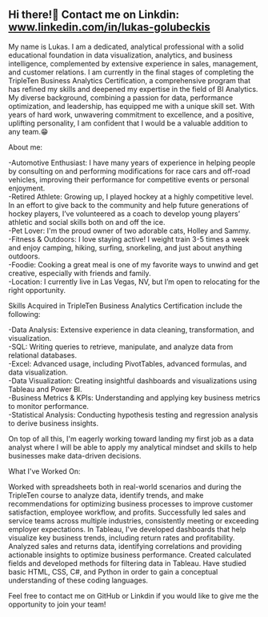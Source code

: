 ## Hi there!👋  Contact me on Linkdin: www.linkedin.com/in/lukas-golubeckis

My name is Lukas. I am a dedicated, analytical professional with a solid educational foundation in data visualization, analytics, and business intelligence, complemented by extensive experience in sales, management, and customer relations. I am currently in the final stages of completing the TripleTen Business Analytics Certification, a comprehensive program that has refined my skills and deepened my expertise in the field of BI Analytics. My diverse background, combining a passion for data, performance optimization, and leadership, has equipped me with a unique skill set. With years of hard work, unwavering commitment to excellence, and a positive, uplifting personality, I am confident that I would be a valuable addition to any team.😁


About me:

-Automotive Enthusiast: I have many years of experience in helping people by consulting on and performing modifications for race cars and off-road vehicles, improving their performance for competitive events or personal enjoyment.  
-Retired Athlete: Growing up, I played hockey at a highly competitive level. In an effort to give back to the community and help future generations of hockey players, I’ve volunteered as a coach to develop young players’ athletic and social skills both on and off the ice.  
-Pet Lover: I'm the proud owner of two adorable cats, Holley and Sammy.  
-Fitness & Outdoors: I love staying active! I weight train 3-5 times a week and enjoy camping, hiking, surfing, snorkeling, and just about anything outdoors.  
-Foodie: Cooking a great meal is one of my favorite ways to unwind and get creative, especially with friends and family.   
-Location: I currently live in Las Vegas, NV, but I’m open to relocating for the right opportunity.


Skills Acquired in TripleTen Business Analytics Certification include the following:  

-Data Analysis: Extensive experience in data cleaning, transformation, and visualization.  
-SQL: Writing queries to retrieve, manipulate, and analyze data from relational databases.  
-Excel: Advanced usage, including PivotTables, advanced formulas, and data visualization.  
-Data Visualization: Creating insightful dashboards and visualizations using Tableau and Power BI.  
-Business Metrics & KPIs: Understanding and applying key business metrics to monitor performance.  
-Statistical Analysis: Conducting hypothesis testing and regression analysis to derive business insights.

On top of all this, I'm eagerly working toward landing my first job as a data analyst where I will be able to apply my analytical mindset and skills to help businesses make data-driven decisions.

What I've Worked On:

Worked with spreadsheets both in real-world scenarios and during the TripleTen course to analyze data, identify trends, and make recommendations for 
optimizing business processes to improve customer satisfaction, employee workflow, and profits.
Successfully led sales and service teams across multiple industries, consistently meeting or exceeding employer expectations.
In Tableau, I've developed dashboards that help visualize key business trends, including return rates and profitability.
Analyzed sales and returns data, identifying correlations and providing actionable insights to optimize business performance.
Created calculated fields and developed methods for filtering data in Tableau.
Have studied basic HTML, CSS, C#, and Python in order to gain a conceptual understanding of these coding languages.

Feel free to contact me on GitHub or Linkdin if you would like to give me the opportunity to join your team!


